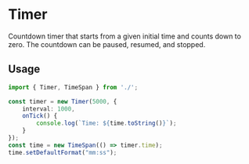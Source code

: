 # Timer

Countdown timer that starts from a given initial time and counts down to zero. The countdown can be paused, resumed, and stopped.

## Usage

```ts
import { Timer, TimeSpan } from './';

const timer = new Timer(5000, {
	interval: 1000,
	onTick() {
		console.log(`Time: ${time.toString()}`);
	}
});
const time = new TimeSpan(() => timer.time);
time.setDefaultFormat("mm:ss");
```
